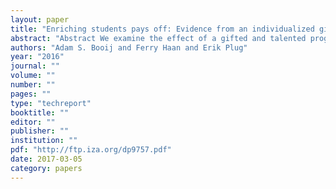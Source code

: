 ```yaml
---
layout: paper
title: "Enriching students pays off: Evidence from an individualized gifted and talented program in secondary education"
abstract: "Abstract We examine the effect of a gifted and talented program in academic secondary education. Students are assigned based on a cutoff-score in a cognitive aptitude test, which we exploit in a fuzzy regression discontinuity framework to identify program effects. We find that assigned students obtain higher grades, follow a more science intensive curriculum (most notably for girls), and report stronger beliefs about their academic abilities. We also find that these positive effects persist in university, where students choose more challenging fields of study with, on average, higher returns. Together, these findings are consistent with a human capital interpretation."
authors: "Adam S. Booij and Ferry Haan and Erik Plug"
year: "2016"
journal: ""
volume: ""
number: ""
pages: ""
type: "techreport"
booktitle: ""
editor: ""
publisher: ""
institution: ""
pdf: "http://ftp.iza.org/dp9757.pdf"
date: 2017-03-05
category: papers
---
```

